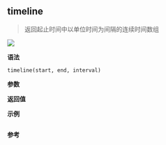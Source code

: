 ## timeline

> 返回起止时间中以单位时间为间隔的连续时间数组

![](https://img.shields.io/badge/-Date-blue)

**语法**

`timeline(start, end, interval)`

**参数**

**返回值**

**示例**

```js

```

**参考**
